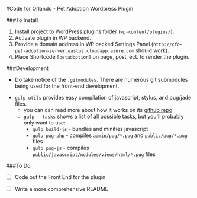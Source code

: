 #Code for Orlando - Pet Adoption Wordpress Plugin

###To Install
1. Install project to WordPress plugins folder (`wp-content/plugins/`).
2. Activate plugin in WP backend.
3. Provide a domain address in WP backed Settings Panel (`http://cfo-pet-adoption-server.eastus.cloudapp.azure.com` should work).
4. Place Shortcode `[petadoption]` on page, post, ect. to render the plugin.

###Development
* Do take notice of the `.gitmodules`. There are numerous git submodules being used for the front-end development.
- `gulp-utils` provides easy compilation of javascript, stylus, and pug/jade files.
    + you can can read more about how it works on its [github repo](https://github.com/khalidhoffman/gulp-utils.git)
    + `gulp --tasks` shows a list of all possible tasks, but you'll probably only want to use:
       + `gulp build-js` - bundles and minifies javascript
       + `gulp pug-php` - compiles `admin/pug/*.pug` and `public/pug/*.pug` files
       + `gulp pug-js` - compiles `public/javascript/modules/views/html/*.pug` files


###To Do
- [ ] Code out the Front End for the plugin.
- [ ] Write a more comprehensive README

